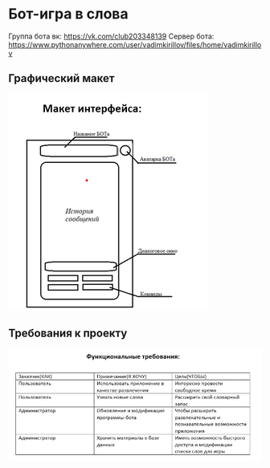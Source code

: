 
# Бот-игра в слова
Группа бота вк: https://vk.com/club203348139
Сервер бота: https://www.pythonanywhere.com/user/vadimkirillov/files/home/vadimkirillov
## Графический макет
![Макет интерфейса](https://github.com/VadimKirillov/BOT-Words/blob/b4406fa2edf0bdcb3f16ebee6c670ca7bff9f8bd/project/%D0%BC%D0%B0%D0%BA%D0%B5%D1%82%D0%B8%D0%BD%D1%82%D0%B5%D1%80%D1%84%D0%B5%D0%B9%D1%81%D0%B0.png)

## Требования к проекту
![Функциональные требования](https://github.com/VadimKirillov/BOT-Words/blob/3133cdaf278652bf93f3053df56de233ec2e3b97/project/%D1%84%D1%83%D0%BD%D0%BA%D1%86%D0%B8%D0%BE%D0%BD%D0%B0%D0%BB%D1%8C%D0%BD%D1%8B%D0%B5%D1%82%D1%80%D0%B5%D0%B1%D0%BE%D0%B2%D0%B0%D0%BD%D0%B8%D1%8F.png)

